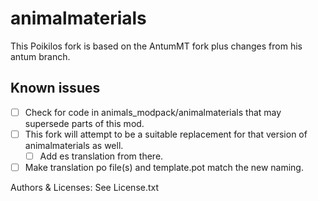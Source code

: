 # animalmaterials

This Poikilos fork is based on the AntumMT fork plus changes from his antum branch.

## Known issues
- [ ] Check for code in animals_modpack/animalmaterials that may supersede parts of this mod.
- [ ] This fork will attempt to be a suitable replacement for that version of animalmaterials as well.
  - [ ] Add es translation from there.
- [ ] Make translation po file(s) and template.pot match the new naming.

Authors & Licenses: See License.txt
